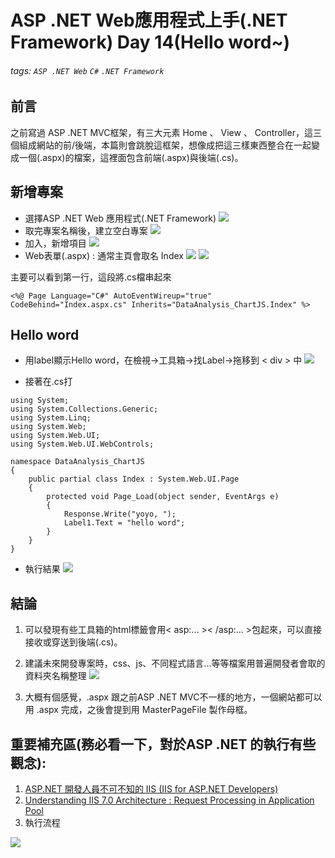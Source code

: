 # ASP .NET Web應用程式上手(.NET Framework) Day 14(Hello word~)

###### tags: `ASP .NET Web` `C#` `.NET Framework`


## 前言

之前寫過 ASP .NET MVC框架，有三大元素 Home 、 View 、 Controller，這三個組成網站的前/後端，本篇則會跳脫這框架，想像成把這三樣東西整合在一起變成一個(.aspx)的檔案，這裡面包含前端(.aspx)與後端(.cs)。

## 新增專案
* 選擇ASP .NET Web 應用程式(.NET Framework)
![](https://i.imgur.com/7DUs0C5.jpg)
* 取完專案名稱後，建立空白專案
![](https://i.imgur.com/IrsRXq6.png)
* 加入，新增項目
![](https://i.imgur.com/PkUO150.png)
* Web表單(.aspx) : 通常主頁會取名 Index
![](https://i.imgur.com/nnPKuck.png)
![](https://i.imgur.com/bX1LFv3.png)

主要可以看到第一行，這段將.cs檔串起來
```
<%@ Page Language="C#" AutoEventWireup="true" CodeBehind="Index.aspx.cs" Inherits="DataAnalysis_ChartJS.Index" %>
```
## Hello word
* 用label顯示Hello word，在檢視->工具箱->找Label->拖移到 < div > 中
![](https://i.imgur.com/74I9HPc.png)

* 接著在.cs打
```
using System;
using System.Collections.Generic;
using System.Linq;
using System.Web;
using System.Web.UI;
using System.Web.UI.WebControls;

namespace DataAnalysis_ChartJS
{
    public partial class Index : System.Web.UI.Page
    {
        protected void Page_Load(object sender, EventArgs e)
        {
            Response.Write("yoyo, ");
            Label1.Text = "hello word";
        }
    }
}
```
* 執行結果
![](https://i.imgur.com/GOWQjvq.png)


## 結論
1. 可以發現有些工具箱的html標籤會用< asp:... >< /asp:... >包起來，可以直接接收或穿送到後端(.cs)。

2. 建議未來開發專案時，css、js、不同程式語言...等等檔案用普遍開發者會取的資料夾名稱整理
![](https://i.imgur.com/gAUI0Xh.png)

3. 大概有個感覺，.aspx 跟之前ASP .NET MVC不一樣的地方，一個網站都可以用 .aspx 完成，之後會提到用 MasterPageFile 製作母框。


## 重要補充區(務必看一下，對於ASP .NET 的執行有些觀念):
1. [ASP.NET 開發人員不可不知的 IIS (IIS for ASP.NET Developers)](https://www.slideshare.net/regionbbs/aspnet-iis-iis-for-aspnet-developers)
2. [Understanding IIS 7.0 Architecture : Request Processing in Application Pool](https://www.wmlcloud.com/servers/server-applications/microsoft-iis/understanding-iis-7-0-architecture-request-processing-in-application-pool/)
3. 執行流程

![](https://i.imgur.com/TuDaYhX.png)

